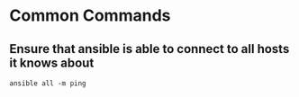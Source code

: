 <!-- TITLE: Openshift Ansible Cmds -->
<!-- SUBTITLE: A list of commong and useful Openshift Ansible Cmds -->

# Common Commands
## Ensure that ansible is able to connect to all hosts it knows about

`ansible all -m ping`
